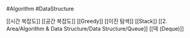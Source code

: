 ---
---
#Algorithm #DataStructure

[[시간 복잡도]]
[[공간 복잡도]]
[[Greedy]]
[[이진 탐색]]
[[Stack]]
[[2. Area/Algorithm & Data Structure/Data Structure/Queue]]
[[덱 (Deque)]]